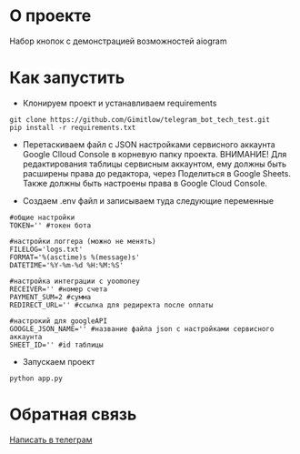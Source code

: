 # О проекте
Набор кнопок с демонстрацией возможностей aiogram

# Как запустить 
* Клонируем проект и устанавливаем requirements
```
git clone https://github.com/Gimitlow/telegram_bot_tech_test.git
pip install -r requirements.txt
```
* Перетаскиваем файл с JSON настройками сервисного аккаунта Google Clloud Console в корневую папку проекта. ВНИМАНИЕ! Для редактирования таблицы сервисным аккаунтом, ему должны быть расширены права до редактора, через Поделиться в Google Sheets. Также должны быть настроены права в Google Cloud Console.

* Создаем .env файл и записываем туда следующие переменные
```
#общие настройки   
TOKEN='' #токен бота

#настройки логгера (можно не менять)
FILELOG='logs.txt'
FORMAT='%(asctime)s %(message)s'
DATETIME='%Y-%m-%d %H:%M:%S'    

#настройка интеграции с yoomoney
RECEIVER='' #номер счета
PAYMENT_SUM=2 #сумма
REDIRECT_URL='' #ссылка для редиректа после оплаты

#настрокий для googleAPI
GOOGLE_JSON_NAME='' #название файла json c настройками сервисного аккаунта
SHEET_ID='' #id таблицы
```

* Запускаем проект
```
python app.py
```

# Обратная связь

[Написать в телеграм](https://t.me/mad_CatLon)